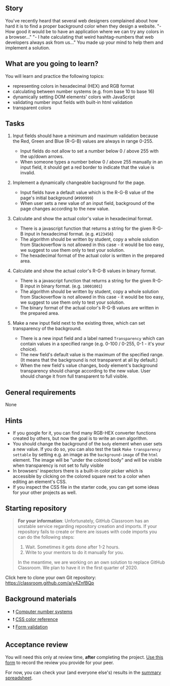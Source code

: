 ## Story

You've recently heard that several web designers complained about how hard it is to find a proper background color when they design a website.
"- How good it would be to have an application where we can try any colors in a browser..."
"- I hate calculating that weird hashtag-numbers that web developers always ask from us..."
You made up your mind to help them and implement a solution.

## What are you going to learn?

You will learn and practice the following topics:
- representing colors in hexadecimal (HEX) and RGB format
- calculating between number systems (e.g. from base 10 to base 16)
- dynamically setting DOM elements' colors with JavaScript
- validating number input fields with built-in html validation
- transparent colors

## Tasks


1. Input fields should have a minimum and maximum validation because the Red, Green and Blue (R-G-B) values are always in range 0-255.

    - Input fields do not allow to set a number below 0 / above 255 with the up/down arrows.
    - When someone types a number below 0 / above 255 manually in an input field, it should get a red border to indicate that the value is invalid.

2. Implement a dynamically changeable background for the page.

    - Input fields have a default value which is the R-G-B value of the page's initial background (`#999999`)
    - When user sets a new value of an input field, background of the page changes according to the new value.

3. Calculate and show the actual color's value in hexadecimal format.

    - There is a javascript function that returns a string for the given R-G-B input in hexadecimal format. (e.g. `#123456`)
    - The algorithm should be written by student, copy a whole solution from Stackoverflow is not allowed in this case - it would be too easy, we suggest to use them only to test your solution.
    - The hexadecimal format of the actual color is written in the prepared area.

4. Calculate and show the actual color's R-G-B values in binary format.

    - There is a javascript function that returns a string for the given R-G-B input in binary format. (e.g. `10001001`)
    - The algorithm should be written by student, copy a whole solution from Stackoverflow is not allowed in this case - it would be too easy, we suggest to use them only to test your solution.
    - The binary format of the actual color's R-G-B values are written in the prepared area.

5. Make a new input field next to the existing three, which can set transparency of the background.

    - There is a new input field and a label named `Transparency` which can contain values in a specified range (e.g. 0-100 / 0-255, 0-1 - it's your choice).
    - The new field's default value is the maximum of the specified range. (It means that the background is not transparent at all by default.)
    - When the new field's value changes, body element's background transparency should change according to the new value. User should change it from full transparent to full visible.


## General requirements


None

## Hints

- If you google for it, you can find many RGB-HEX converter functions created by others, but now the goal is to write an own algorithm.
- You should change the background of the `body` element when user sets a new value. If you do so, you can also test the task `Make transparency settable` by setting e.g. an image as the `background-image` of the `html` element. The image will be "under the colored body" and will be visible when transparency is not set to fully visible
- In browsers' inspectors there is a built-in color picker which is accessible by clicking on the colored square next to a color when editing an element's CSS.
- If you inspect the CSS file in the starter code, you can get some ideas for your other projects as well.

## Starting repository

> **For your information**: Unfortunately, GitHub Classroom has an unstable service regarding repository creation and imports. If your repository fails to create or there are issues with code imports you can do the following steps:
>
> 1. Wait. Sometimes it gets done after 1-2 hours.
> 2. Write to your mentors to do it manually for you.
>
> In the meantime, we are working on an own solution to replace GitHub Classroom. We plan to have it in the first quarter of 2020.


Click here to clone your own Git repository:
https://classroom.github.com/a/y4ZnfBQp

## Background materials

- :exclamation: [Computer number systems](https://www.includehelp.com/computer-number-systems.aspx)
- :exclamation: [CSS color reference](https://developer.mozilla.org/en-US/docs/Web/CSS/color)
- :exclamation: [Form validation](https://developer.mozilla.org/en-US/docs/Learn/Forms/Form_validation)

## Acceptance review

You will need this only at review time, **after** completing the project.
[Use this form](https://forms.gle/ydx5VhwYYs1JD5vN6) to record the review you provide for your peer.

For now, you can check your (and everyone else's) results in the [summary spreadsheet](https://docs.google.com/spreadsheets/d/1otJkV-zl-Sfg3BWX1ZbFJ_e-GpLf5Jr6oSysZTfpfD4/edit#gid=31463349).